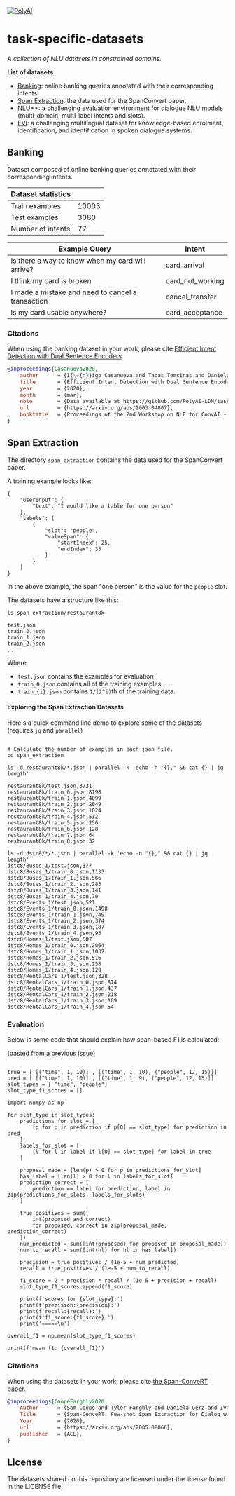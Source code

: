 [![PolyAI](polyai-logo.png)](https://poly-ai.com/)

# task-specific-datasets

*A collection of NLU datasets in constrained domains.*

**List of datasets:**
- [Banking](#banking): online banking queries annotated with their corresponding intents.
- [Span Extraction](#span-extraction): the data used for the SpanConvert paper.
- [NLU++](/nlupp): a challenging evaluation environment for dialogue NLU models (multi-domain, multi-label intents and slots).
- [EVI](https://github.com/PolyAI-LDN/evi-paper): a challenging multilingual dataset for knowledge-based enrolment, identification, and identification in spoken dialogue systems.

## Banking

Dataset composed of online banking queries annotated with their corresponding intents.

| Dataset statistics               |      |
| ---            |   --- |
| Train examples | 10003 |
| Test examples | 3080 |
| Number of intents | 77 |

|          Example Query      | Intent      |
| ---            |   --- |
| Is there a way to know when my card will arrive?| card_arrival |
| I think my card is broken | card_not_working |
| I made a mistake and need to cancel a transaction | cancel_transfer |
| Is my card usable anywhere? | card_acceptance |


### Citations

When using the banking dataset in your work, please cite [Efficient Intent Detection with Dual Sentence Encoders](https://arxiv.org/abs/2003.04807).

```bibtex
@inproceedings{Casanueva2020,
    author      = {I{\~{n}}igo Casanueva and Tadas Temcinas and Daniela Gerz and Matthew Henderson and Ivan Vulic},
    title       = {Efficient Intent Detection with Dual Sentence Encoders},
    year        = {2020},
    month       = {mar},
    note        = {Data available at https://github.com/PolyAI-LDN/task-specific-datasets},
    url         = {https://arxiv.org/abs/2003.04807},
    booktitle   = {Proceedings of the 2nd Workshop on NLP for ConvAI - ACL 2020}
}

```

## Span Extraction
The directory `span_extraction` contains the data used for the SpanConvert paper.

A training example looks like:
```
{
    "userInput": {
        "text": "I would like a table for one person"
    },
    "labels": [
        {
            "slot": "people",
            "valueSpan": {
                "startIndex": 25,
                "endIndex": 35
            }
        }
    ]
}
```

In the above example, the span "one person" is the value for the `people` slot.

The datasets have a structure like this:
```
ls span_extraction/restaurant8k

test.json
train_0.json
train_1.json
train_2.json
...
```
Where:
* `test.json` contains the examples for evaluation
* `train_0.json` contains all of the training examples
* `train_{i}.json` contains `1/(2^i)`th of the training data.


#### Exploring the Span Extraction Datasets
Here's a quick command line demo to explore some of the datasets (requires `jq` and `parallel`)
```

# Calculate the number of examples in each json file.
cd span_extraction

ls -d restaurant8k/*.json | parallel -k 'echo -n "{}," && cat {} | jq length'

restaurant8k/test.json,3731
restaurant8k/train_0.json,8198
restaurant8k/train_1.json,4099
restaurant8k/train_2.json,2049
restaurant8k/train_3.json,1024
restaurant8k/train_4.json,512
restaurant8k/train_5.json,256
restaurant8k/train_6.json,128
restaurant8k/train_7.json,64
restaurant8k/train_8.json,32

ls -d dstc8/*/*.json | parallel -k 'echo -n "{}," && cat {} | jq length'
dstc8/Buses_1/test.json,377
dstc8/Buses_1/train_0.json,1133
dstc8/Buses_1/train_1.json,566
dstc8/Buses_1/train_2.json,283
dstc8/Buses_1/train_3.json,141
dstc8/Buses_1/train_4.json,70
dstc8/Events_1/test.json,521
dstc8/Events_1/train_0.json,1498
dstc8/Events_1/train_1.json,749
dstc8/Events_1/train_2.json,374
dstc8/Events_1/train_3.json,187
dstc8/Events_1/train_4.json,93
dstc8/Homes_1/test.json,587
dstc8/Homes_1/train_0.json,2064
dstc8/Homes_1/train_1.json,1032
dstc8/Homes_1/train_2.json,516
dstc8/Homes_1/train_3.json,258
dstc8/Homes_1/train_4.json,129
dstc8/RentalCars_1/test.json,328
dstc8/RentalCars_1/train_0.json,874
dstc8/RentalCars_1/train_1.json,437
dstc8/RentalCars_1/train_2.json,218
dstc8/RentalCars_1/train_3.json,109
dstc8/RentalCars_1/train_4.json,54
```
### Evaluation
Below is some code that should explain how span-based F1 is calculated:

(pasted from a [previous issue](https://github.com/PolyAI-LDN/task-specific-datasets/issues/7))

```python3

true = [ [("time", 1, 10)] , [("time", 1, 10), ("people", 12, 15)]]
pred = [ [("time", 1, 10)] , [("time", 1, 9), ("people", 12, 15)]]
slot_types = [ "time", "people"]
slot_type_f1_scores = []

import numpy as np

for slot_type in slot_types:
    predictions_for_slot = [
        [p for p in prediction if p[0] == slot_type] for prediction in pred
    ]
    labels_for_slot = [
        [l for l in label if l[0] == slot_type] for label in true
    ]

    proposal_made = [len(p) > 0 for p in predictions_for_slot]
    has_label = [len(l) > 0 for l in labels_for_slot]
    prediction_correct = [
        prediction == label for prediction, label in zip(predictions_for_slots, labels_for_slots)
    ]

    true_positives = sum([
        int(proposed and correct)
        for proposed, correct in zip(proposal_made, prediction_correct)
    ])
    num_predicted = sum([int(proposed) for proposed in proposal_made])
    num_to_recall = sum([int(hl) for hl in has_label])

    precision = true_positives / (1e-5 + num_predicted)
    recall = true_positives / (1e-5 + num_to_recall)

    f1_score = 2 * precision * recall / (1e-5 + precision + recall)
    slot_type_f1_scores.append(f1_score)

    print(f'scores for {slot_type}:')
    print(f'precision:{precision}:')
    print(f'recall:{recall}:')
    print(f'f1_score:{f1_score}:')
    print('=====\n')

overall_f1 = np.mean(slot_type_f1_scores)

print(f'mean f1: {overall_f1}')
```

### Citations

When using the datasets in your work, please cite [the Span-ConveRT paper](https://arxiv.org/abs/2005.08866).

```bibtex
@inproceedings{CoopeFarghly2020,
    Author      = {Sam Coope and Tyler Farghly and Daniela Gerz and Ivan Vulić and Matthew Henderson},
    Title       = {Span-ConveRT: Few-shot Span Extraction for Dialog with Pretrained Conversational Representations},
    Year        = {2020},
    url         = {https://arxiv.org/abs/2005.08866},
    publisher   = {ACL},
}

```


## License
The datasets shared on this repository are licensed under the license found in the LICENSE file.
